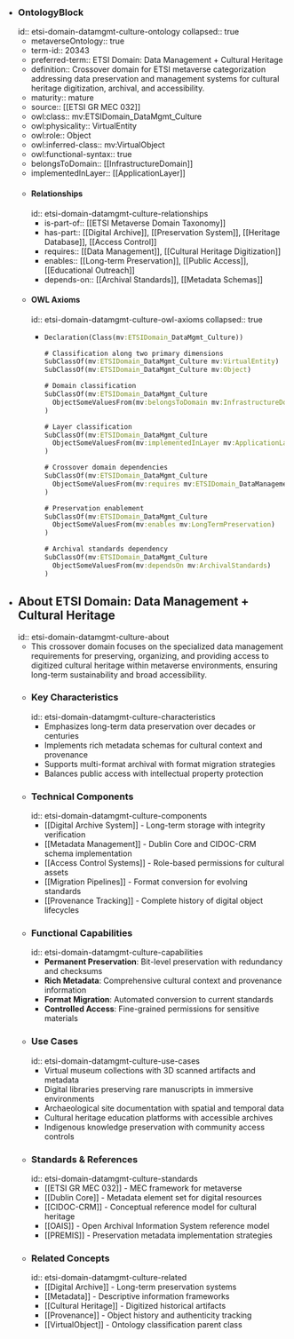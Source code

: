 - ### OntologyBlock
  id:: etsi-domain-datamgmt-culture-ontology
  collapsed:: true
	- metaverseOntology:: true
	- term-id:: 20343
	- preferred-term:: ETSI Domain: Data Management + Cultural Heritage
	- definition:: Crossover domain for ETSI metaverse categorization addressing data preservation and management systems for cultural heritage digitization, archival, and accessibility.
	- maturity:: mature
	- source:: [[ETSI GR MEC 032]]
	- owl:class:: mv:ETSIDomain_DataMgmt_Culture
	- owl:physicality:: VirtualEntity
	- owl:role:: Object
	- owl:inferred-class:: mv:VirtualObject
	- owl:functional-syntax:: true
	- belongsToDomain:: [[InfrastructureDomain]]
	- implementedInLayer:: [[ApplicationLayer]]
	- #### Relationships
	  id:: etsi-domain-datamgmt-culture-relationships
		- is-part-of:: [[ETSI Metaverse Domain Taxonomy]]
		- has-part:: [[Digital Archive]], [[Preservation System]], [[Heritage Database]], [[Access Control]]
		- requires:: [[Data Management]], [[Cultural Heritage Digitization]]
		- enables:: [[Long-term Preservation]], [[Public Access]], [[Educational Outreach]]
		- depends-on:: [[Archival Standards]], [[Metadata Schemas]]
	- #### OWL Axioms
	  id:: etsi-domain-datamgmt-culture-owl-axioms
	  collapsed:: true
		- ```clojure
		  Declaration(Class(mv:ETSIDomain_DataMgmt_Culture))

		  # Classification along two primary dimensions
		  SubClassOf(mv:ETSIDomain_DataMgmt_Culture mv:VirtualEntity)
		  SubClassOf(mv:ETSIDomain_DataMgmt_Culture mv:Object)

		  # Domain classification
		  SubClassOf(mv:ETSIDomain_DataMgmt_Culture
		    ObjectSomeValuesFrom(mv:belongsToDomain mv:InfrastructureDomain)
		  )

		  # Layer classification
		  SubClassOf(mv:ETSIDomain_DataMgmt_Culture
		    ObjectSomeValuesFrom(mv:implementedInLayer mv:ApplicationLayer)
		  )

		  # Crossover domain dependencies
		  SubClassOf(mv:ETSIDomain_DataMgmt_Culture
		    ObjectSomeValuesFrom(mv:requires mv:ETSIDomain_DataManagement)
		  )

		  # Preservation enablement
		  SubClassOf(mv:ETSIDomain_DataMgmt_Culture
		    ObjectSomeValuesFrom(mv:enables mv:LongTermPreservation)
		  )

		  # Archival standards dependency
		  SubClassOf(mv:ETSIDomain_DataMgmt_Culture
		    ObjectSomeValuesFrom(mv:dependsOn mv:ArchivalStandards)
		  )
		  ```
- ## About ETSI Domain: Data Management + Cultural Heritage
  id:: etsi-domain-datamgmt-culture-about
	- This crossover domain focuses on the specialized data management requirements for preserving, organizing, and providing access to digitized cultural heritage within metaverse environments, ensuring long-term sustainability and broad accessibility.
	- ### Key Characteristics
	  id:: etsi-domain-datamgmt-culture-characteristics
		- Emphasizes long-term data preservation over decades or centuries
		- Implements rich metadata schemas for cultural context and provenance
		- Supports multi-format archival with format migration strategies
		- Balances public access with intellectual property protection
	- ### Technical Components
	  id:: etsi-domain-datamgmt-culture-components
		- [[Digital Archive System]] - Long-term storage with integrity verification
		- [[Metadata Management]] - Dublin Core and CIDOC-CRM schema implementation
		- [[Access Control Systems]] - Role-based permissions for cultural assets
		- [[Migration Pipelines]] - Format conversion for evolving standards
		- [[Provenance Tracking]] - Complete history of digital object lifecycles
	- ### Functional Capabilities
	  id:: etsi-domain-datamgmt-culture-capabilities
		- **Permanent Preservation**: Bit-level preservation with redundancy and checksums
		- **Rich Metadata**: Comprehensive cultural context and provenance information
		- **Format Migration**: Automated conversion to current standards
		- **Controlled Access**: Fine-grained permissions for sensitive materials
	- ### Use Cases
	  id:: etsi-domain-datamgmt-culture-use-cases
		- Virtual museum collections with 3D scanned artifacts and metadata
		- Digital libraries preserving rare manuscripts in immersive environments
		- Archaeological site documentation with spatial and temporal data
		- Cultural heritage education platforms with accessible archives
		- Indigenous knowledge preservation with community access controls
	- ### Standards & References
	  id:: etsi-domain-datamgmt-culture-standards
		- [[ETSI GR MEC 032]] - MEC framework for metaverse
		- [[Dublin Core]] - Metadata element set for digital resources
		- [[CIDOC-CRM]] - Conceptual reference model for cultural heritage
		- [[OAIS]] - Open Archival Information System reference model
		- [[PREMIS]] - Preservation metadata implementation strategies
	- ### Related Concepts
	  id:: etsi-domain-datamgmt-culture-related
		- [[Digital Archive]] - Long-term preservation systems
		- [[Metadata]] - Descriptive information frameworks
		- [[Cultural Heritage]] - Digitized historical artifacts
		- [[Provenance]] - Object history and authenticity tracking
		- [[VirtualObject]] - Ontology classification parent class

